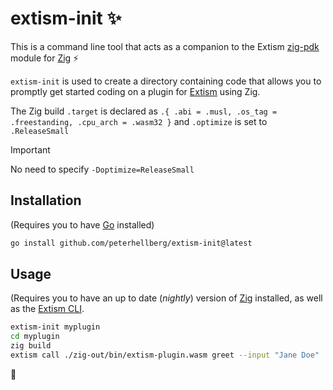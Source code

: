 # extism-init :sparkles:

This is a command line tool that acts as a companion to the
Extism [zig-pdk](https://github.com/extism/zig-pdk/) module
for [Zig](https://ziglang.org/) :zap:

`extism-init` is used to create a directory containing code
that allows you to promptly get started coding on a plugin
for [Extism](https://extism.org/) using Zig.

The Zig build `.target` is declared as `.{ .abi = .musl, .os_tag = .freestanding, .cpu_arch = .wasm32 }`
and `.optimize` is set to `.ReleaseSmall`

> [!Important]
> No need to specify `-Doptimize=ReleaseSmall`

## Installation

(Requires you to have [Go](https://go.dev/) installed)

```sh
go install github.com/peterhellberg/extism-init@latest
```

## Usage

(Requires you to have an up to date (_nightly_) version of
[Zig](https://ziglang.org/download/#release-master) installed,
as well as the [Extism CLI](https://extism.org/docs/install).

```sh
extism-init myplugin
cd myplugin
zig build
extism call ./zig-out/bin/extism-plugin.wasm greet --input "Jane Doe"
```

:seedling:
